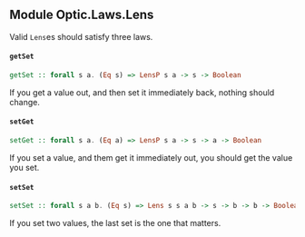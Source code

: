 ## Module Optic.Laws.Lens

Valid `Lens`es should satisfy three laws.

#### `getSet`

``` purescript
getSet :: forall s a. (Eq s) => LensP s a -> s -> Boolean
```

If you get a value out, and then set it immediately back,
nothing should change.

#### `setGet`

``` purescript
setGet :: forall s a. (Eq a) => LensP s a -> s -> a -> Boolean
```

If you set a value, and them get it immediately out,
you should get the value you set.

#### `setSet`

``` purescript
setSet :: forall s a b. (Eq s) => Lens s s a b -> s -> b -> b -> Boolean
```

If you set two values, the last set is the one that matters.


